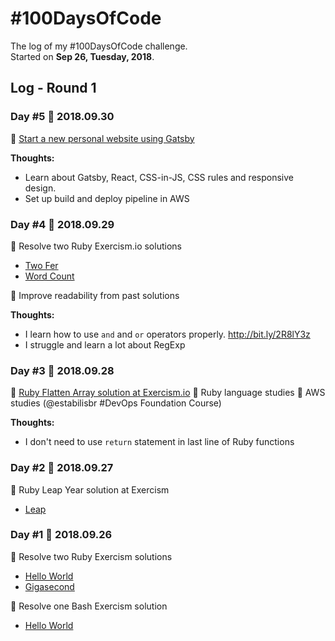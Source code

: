 # #100DaysOfCode

The log of my #100DaysOfCode challenge.  
Started on **Sep 26, Tuesday, 2018**.

## Log - Round 1

### Day #5 :date: 2018.09.30

:tada: [Start a new personal website using Gatsby](http://bit.ly/2xMUCrR)

**Thoughts:**

  - Learn about Gatsby, React, CSS-in-JS, CSS rules and responsive design.
  - Set up build and deploy pipeline in AWS

### Day #4 :date: 2018.09.29

:tada: Resolve two Ruby Exercism.io solutions
  - [Two Fer](http://bit.ly/2IoftWm)
  - [Word Count](http://bit.ly/2Isfn02)

:tada: Improve readability from past solutions

**Thoughts:**

  - I learn how to use `and` and `or` operators properly. http://bit.ly/2R8lY3z
  - I struggle and learn a lot about RegExp

### Day #3 :date: 2018.09.28

:tada: [Ruby Flatten Array solution at Exercism.io](http://bit.ly/2zEFgH8)
:tada: Ruby language studies
:tada: AWS studies (@estabilisbr #DevOps Foundation Course)

**Thoughts:**

  - I don't need to use `return` statement in last line of Ruby functions

### Day #2 :date: 2018.09.27

:tada: Ruby Leap Year solution at Exercism

  - [Leap](http://bit.ly/2xQKc9C)

### Day #1 :date: 2018.09.26

:tada: Resolve two Ruby Exercism solutions
  - [Hello World](https://github.com/aferreira44/exercism-solutions/commit/9ffb7ed942933a7c765e51408a9c75d2f4bf40f2)
  - [Gigasecond](https://github.com/aferreira44/exercism-solutions/commit/f53ff4fd2a0b82914d3d2941e6c28dd37e125e76)

:tada: Resolve one Bash Exercism solution
  - [Hello World](https://github.com/aferreira44/exercism-solutions/commit/9a186718120720293a73428190fb414150eeb10a)

